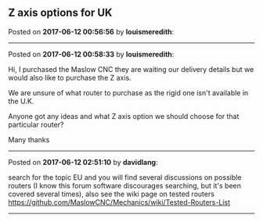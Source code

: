 ## Z axis options for UK
Posted on **2017-06-12 00:56:56** by **louismeredith**:



---

Posted on **2017-06-12 00:58:33** by **louismeredith**:

Hi, I purchased the Maslow CNC they are waiting our delivery details but we would also like to purchase the Z axis.



We are unsure of what router to purchase as the rigid one isn't available in the U.K.



Anyone got any ideas and what Z axis option we should choose for that particular router?



Many thanks

---

Posted on **2017-06-12 02:51:10** by **davidlang**:

search for the topic EU and you will find several discussions on possible routers (I know this forum software discourages searching, but it's been covered several times), also see the wiki page on tested routers https://github.com/MaslowCNC/Mechanics/wiki/Tested-Routers-List

---

